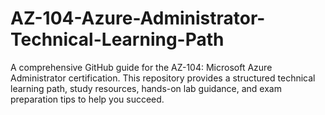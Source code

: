 # AZ-104-Azure-Administrator-Technical-Learning-Path
A comprehensive GitHub guide for the AZ-104: Microsoft Azure Administrator certification. This repository provides a structured technical learning path, study resources, hands-on lab guidance, and exam preparation tips to help you succeed.
